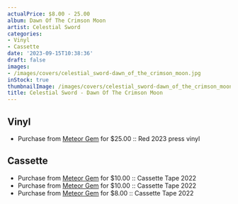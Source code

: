 ```yaml
---
actualPrice: $8.00 - 25.00
album: Dawn Of The Crimson Moon
artist: Celestial Sword
categories:
- Vinyl
- Cassette
date: '2023-09-15T10:38:36'
draft: false
images:
- /images/covers/celestial_sword-dawn_of_the_crimson_moon.jpg
inStock: true
thumbnailImage: /images/covers/celestial_sword-dawn_of_the_crimson_moon-thumb.jpg
title: Celestial Sword - Dawn Of The Crimson Moon
---
```


## Vinyl
* Purchase from [Meteor Gem](https://meteor-gem.com/products/celestial-sword-dawn-of-the-crimson-moon-lp) for $25.00 :: Red 2023 press vinyl
## Cassette
* Purchase from [Meteor Gem](https://meteor-gem.com/products/used-celestial-sword-dawn-of-the-crimson-moon-cassette) for $10.00 :: Cassette Tape 2022
* Purchase from [Meteor Gem](https://meteor-gem.com/products/celestial-sword-dawn-of-the-crimson-moon-cassette) for $10.00 :: Cassette Tape 2022
* Purchase from [Meteor Gem](https://meteor-gem.com/products/used-celestial-sword-dawn-of-the-crimson-moon-cassette) for $8.00 :: Cassette Tape 2022

